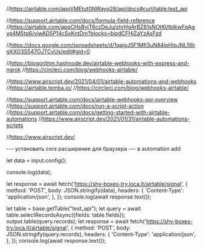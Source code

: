 //https://airtable.com/appVMEtut0NWayq26/api/docs#curl/table:test_api

//https://support.airtable.com/docs/formula-field-reference 
//https://airtable.com/appCHsByjT6czDeJu/shrHgArBZ61sNOtKl/tblkwFqAgvq4M5tp6/viwAD5P14cSxKntDm?blocks=bipdCFHjZaYzAsFzd


//https://docs.google.com/spreadsheets/d/1qajgJSF1Mfi3uN84ipHIpJNL56rgXXO3S547OJTCvUs/edit#gid=0

//https://blogorithm.hashnode.dev/airtable-webhooks-with-express-and-ngrok
//https://circleci.com/blog/webhooks-airtable/

//https://www.airscript.dev/2021/04/01/airtable-automations-and-webhooks
//https://airtable.temba.io/
//https://circleci.com/blog/webhooks-airtable/

//https://support.airtable.com/docs/airtable-webhooks-api-overview
//https://support.airtable.com/docs/run-a-script-action
//https://support.airtable.com/docs/getting-started-with-airtable-automations
//https://www.airscript.dev/2021/01/31/airtable-automations-scripts

//https://www.airscript.dev/


--- установить cors расширение для браузера
--- в automation add

let data = input.config();

console.log(data);

let response = await fetch('https://shy-boxes-try.loca.lt/airtable/signal', {
    method: 'POST',
    body: JSON.stringify(data),
    headers: {
        'Content-Type': 'application/json',
    },
});
console.log(await response.text());



let table = base.getTable("test_api");
let query = await table.selectRecordsAsync({fields: table.fields});
output.table(query.records);
let response = await fetch('https://shy-boxes-try.loca.lt/airtable/signal', {
    method: 'POST',
    body: JSON.stringify(query.records),
    headers: {
        'Content-Type': 'application/json',
    },
});
console.log(await response.text());



